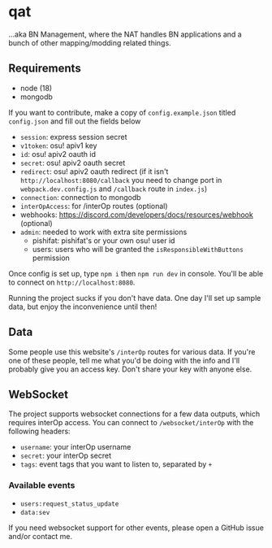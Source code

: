 # qat

...aka BN Management, where the NAT handles BN applications and a bunch of other mapping/modding related things.

## Requirements

- node (18)
- mongodb

If you want to contribute, make a copy of `config.example.json` titled `config.json` and fill out the fields below

- `session`: express session secret
- `v1token`: osu! apiv1 key
- `id`: osu! apiv2 oauth id
- `secret`: osu! apiv2 oauth secret
- `redirect`: osu! apiv2 oauth redirect (if it isn't `http://localhost:8080/callback` you need to change port in `webpack.dev.config.js` and `/callback` route in `index.js`)
- `connection`: connection to mongodb
- `interOpAccess`: for /interOp routes (optional)
- webhooks: https://discord.com/developers/docs/resources/webhook (optional)
- `admin`: needed to work with extra site permissions
  - pishifat: pishifat's or your own osu! user id
  - users: users who will be granted the `isResponsibleWithButtons` permission

Once config is set up, type `npm i` then `npm run dev` in console. You'll be able to connect on `http://localhost:8080`.

Running the project sucks if you don't have data. One day I'll set up sample data, but enjoy the inconvenience until then!

## Data

Some people use this website's `/interOp` routes for various data. If you're one of these people, tell me what you'd be doing with the info and I'll probably give you an access key. Don't share your key with anyone else.

## WebSocket

The project supports websocket connections for a few data outputs, which requires interOp access. You can connect to `/websocket/interOp` with the following headers:

- `username`: your interOp username
- `secret`: your interOp secret
- `tags`: event tags that you want to listen to, separated by `+`

### Available events

- `users:request_status_update`
- `data:sev`

If you need websocket support for other events, please open a GitHub issue and/or contact me.
